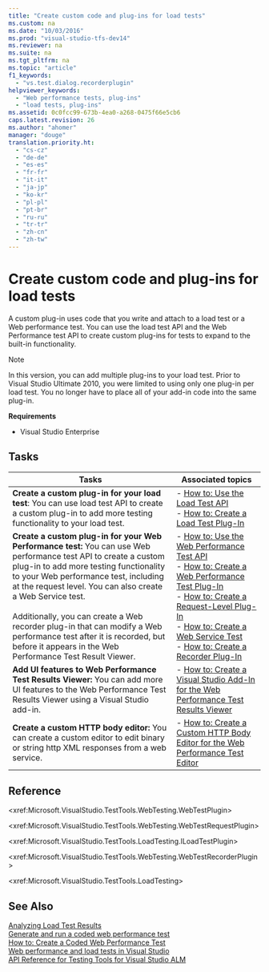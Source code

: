 ```yaml
---
title: "Create custom code and plug-ins for load tests"
ms.custom: na
ms.date: "10/03/2016"
ms.prod: "visual-studio-tfs-dev14"
ms.reviewer: na
ms.suite: na
ms.tgt_pltfrm: na
ms.topic: "article"
f1_keywords: 
  - "vs.test.dialog.recorderplugin"
helpviewer_keywords: 
  - "Web performance tests, plug-ins"
  - "load tests, plug-ins"
ms.assetid: 0c0fcc99-673b-4ea0-a268-0475f66e5cb6
caps.latest.revision: 26
ms.author: "ahomer"
manager: "douge"
translation.priority.ht: 
  - "cs-cz"
  - "de-de"
  - "es-es"
  - "fr-fr"
  - "it-it"
  - "ja-jp"
  - "ko-kr"
  - "pl-pl"
  - "pt-br"
  - "ru-ru"
  - "tr-tr"
  - "zh-cn"
  - "zh-tw"
---
```

# Create custom code and plug-ins for load tests
A custom plug-in uses code that you write and attach to a load test or a Web performance test. You can use the load test API and the Web Performance test API to create custom plug-ins for tests to expand to the built-in functionality.  
  
> [!NOTE]
>  In this version, you can add multiple plug-ins to your load test. Prior to Visual Studio Ultimate 2010, you were limited to using only one plug-in per load test. You no longer have to place all of your add-in code into the same plug-in.  
  
 **Requirements**  
  
-   Visual Studio Enterprise  
  
## Tasks  
  
|Tasks|Associated topics|  
|-----------|-----------------------|  
|**Create a custom plug-in for your load test**: You can use load test API to create a custom plug-in to add more testing functionality to your load test.|-   [How to: Use the Load Test API](../dv_TeamTestALM/how-to--use-the-load-test-api.md)<br />-   [How to: Create a Load Test Plug-In](../dv_TeamTestALM/how-to--create-a-load-test-plug-in.md)|  
|**Create a custom plug-in for your Web Performance test:** You can use Web performance test API to create a custom plug-in to add more testing functionality to your Web performance test, including at the request level. You can also create a Web Service test.<br /><br /> Additionally, you can create a Web recorder plug-in that can modify a Web performance test after it is recorded, but before it appears in the Web Performance Test Result Viewer.|-   [How to: Use the Web Performance Test API](../dv_TeamTestALM/how-to--use-the-web-performance-test-api.md)<br />-   [How to: Create a Web Performance Test Plug-In](../dv_TeamTestALM/how-to--create-a-web-performance-test-plug-in.md)<br />-   [How to: Create a Request-Level Plug-In](../dv_TeamTestALM/how-to--create-a-request-level-plug-in.md)<br />-   [How to: Create a Web Service Test](../dv_TeamTestALM/how-to--create-a-web-service-test.md)<br />-   [How to: Create a Recorder Plug-In](../dv_TeamTestALM/how-to--create-a-recorder-plug-in.md)|  
|**Add UI features to Web Performance Test Results Viewer:** You can add more UI features to the Web Performance Test Results Viewer using a Visual Studio add-in.|-   [How to: Create a Visual Studio Add-In for the Web Performance Test Results Viewer](../dv_TeamTestALM/how-to--create-a-visual-studio-add-in-for-the-web-performance-test-results-viewer.md)|  
|**Create a custom HTTP body editor:** You can create a custom editor to edit binary or string http XML responses from a web service.|-   [How to: Create a Custom HTTP Body Editor for the Web Performance Test Editor](../dv_TeamTestALM/how-to--create-a-custom-http-body-editor-for-the-web-performance-test-editor.md)|  
  
## Reference  
 \<xref:Microsoft.VisualStudio.TestTools.WebTesting.WebTestPlugin>  
  
 \<xref:Microsoft.VisualStudio.TestTools.WebTesting.WebTestRequestPlugin>  
  
 \<xref:Microsoft.VisualStudio.TestTools.LoadTesting.ILoadTestPlugin>  
  
 \<xref:Microsoft.VisualStudio.TestTools.WebTesting.WebTestRecorderPlugin>  
  
 \<xref:Microsoft.VisualStudio.TestTools.LoadTesting>  
  
## See Also  
 [Analyzing Load Test Results](../dv_TeamTestALM/analyzing-load-test-results-using-the-load-test-analyzer.md)   
 [Generate and run a coded web performance test](../dv_TeamTestALM/generate-and-run-a-coded-web-performance-test.md)   
 [How to: Create a Coded Web Performance Test](../Topic/How%20to:%20Create%20a%20Coded%20Web%20Performance%20Test.md)   
 [Web performance and load tests in Visual Studio](../Topic/Web%20performance%20and%20load%20tests%20in%20Visual%20Studio.md)   
 [API Reference for Testing Tools for Visual Studio ALM](../dv_TeamTestALM/api-reference-for-testing-tools-for-visual-studio-alm.md)
